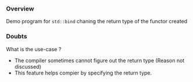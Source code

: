 ### Overview
Demo program for ```std::bind``` chaning the return type of the functor created

### Doubts
What is the use-case ?
- The compiler sometimes cannot figure out the return type (Reason not discussed)
- This feature helps compier by specifying the return type.
